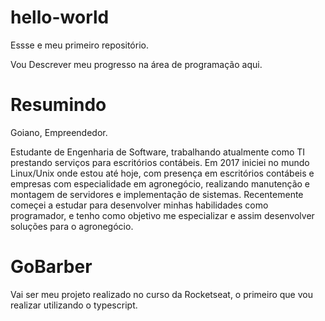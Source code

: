 # hello-world

Essse e meu primeiro repositório.

Vou Descrever meu progresso na área de programação aqui.

# Resumindo

Goiano, Empreendedor.

Estudante de Engenharia de Software, trabalhando atualmente como TI prestando serviços para escritórios contábeis. Em 2017 iniciei no mundo Linux/Unix onde estou até hoje, com presença em escritórios contábeis e empresas com especialidade em agronegócio, realizando manutenção e montagem de servidores e implementação de sistemas. Recentemente começei a estudar para desenvolver minhas habilidades como programador, e tenho como objetivo me especializar e assim desenvolver soluções para o agronegócio. 


# GoBarber

Vai ser meu projeto realizado no curso da Rocketseat, o primeiro que vou realizar utilizando o typescript. 

